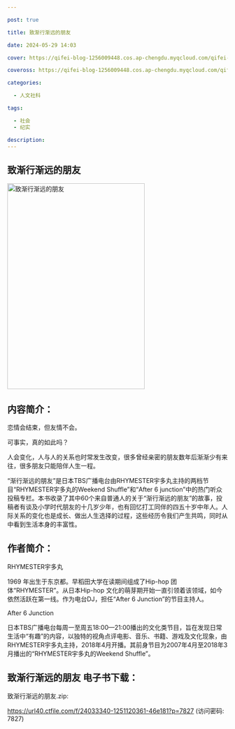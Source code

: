 ```yaml
---

post: true

title: 致渐行渐远的朋友

date: 2024-05-29 14:03

cover: https://qifei-blog-1256009448.cos.ap-chengdu.myqcloud.com/qifei-blog/659bd1b2871b83018ac1c602.jpg

coveross: https://qifei-blog-1256009448.cos.ap-chengdu.myqcloud.com/qifei-blog/659bd1b2871b83018ac1c602.jpg

categories:

  - 人文社科

tags:

  - 社会
  - 纪实

description:
---
```


## 致渐行渐远的朋友
<img alt="致渐行渐远的朋友 " class="aligncenter loaded" data-was-processed="true" decoding="async" fetchpriority="high" height="471" src="https://qifei-blog-1256009448.cos.ap-chengdu.myqcloud.com/qifei-blog/659bd1b2871b83018ac1c602.jpg " style="cursor: zoom-in;" width="314"/>

## 内容简介：

恋情会结束，但友情不会。

可事实，真的如此吗？

人会变化，人与人的关系也时常发生改变，很多曾经亲密的朋友数年后渐渐少有来往，很多朋友只能陪伴人生一程。

“渐行渐远的朋友”是日本TBS广播电台由RHYMESTER宇多丸主持的两档节目“RHYMESTER宇多丸的Weekend Shuffle”和“After 6 junction”中的热门听众投稿专栏。本书收录了其中60个来自普通人的关于“渐行渐远的朋友”的故事，投稿者有谈及小学时代朋友的十几岁少年，也有回忆打工同伴的四五十岁中年人。人际关系的变化也是成长、做出人生选择的过程，这些经历令我们产生共鸣，同时从中看到生活本身的丰富性。

## 作者简介：

RHYMESTER宇多丸

1969 年出生于东京都。早稻田大学在读期间组成了Hip-hop 团体“RHYMESTER”。从日本Hip-hop 文化的萌芽期开始一直引领着该领域，如今依然活跃在第一线。作为电台DJ，担任“After 6 Junction”的节目主持人。

After 6 Junction

日本TBS广播电台每周一至周五18:00—21:00播出的文化类节目，旨在发现日常生活中“有趣”的内容，以独特的视角点评电影、音乐、书籍、游戏及文化现象，由RHYMESTER宇多丸主持，2018年4月开播。其前身节目为2007年4月至2018年3月播出的“RHYMESTER宇多丸的Weekend Shuffle”。

## 致渐行渐远的朋友 电子书下载：

致渐行渐远的朋友.zip: 

https://url40.ctfile.com/f/24033340-1251120361-46e181?p=7827 (访问密码: 7827)
